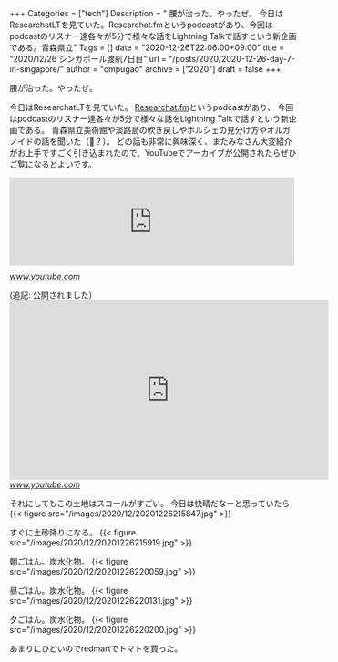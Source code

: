+++
Categories = ["tech"]
Description = " 腰が治った。やったぜ。  今日はResearchatLTを見ていた。Researchat.fmというpodcastがあり、今回はpodcastのリスナー達各々が5分で様々な話をLightning Talkで話すという新企画である。青森県立"
Tags = []
date = "2020-12-26T22:06:00+09:00"
title = "2020/12/26 シンガポール渡航7日目"
url = "/posts/2020/2020-12-26-day-7-in-singapore/"
author = "ompugao"
archive = ["2020"]
draft = false
+++

<body>
<p>腰が治った。やったぜ。</p>

<p>今日はResearchatLTを見ていた。
<a href="https://researchat.fm/">Researchat.fm</a>というpodcastがあり、
今回はpodcastのリスナー達各々が5分で様々な話をLightning Talkで話すという新企画である。
青森県立美術館や淡路島の吹き戻しやポルシェの見分け方やオルガノイドの話を聞いた（🤔？）。
どの話も非常に興味深く、またみなさん大変紹介がお上手ですごく引き込まれたので、YouTubeでアーカイブが公開されたらぜひご覧になるとよいです。</p>

<p><iframe src="https://hatenablog-parts.com/embed?url=https%3A%2F%2Fwww.youtube.com%2Fchannel%2FUC2bDx3CfYJwqBKQHF-9j3FA%2Fvideos" title="Researchatfm - YouTube" class="embed-card embed-webcard" scrolling="no" frameborder="0" style="display: block; width: 100%; height: 155px; max-width: 500px; margin: 10px 0px;" loading="lazy"></iframe><cite class="hatena-citation"><a href="https://www.youtube.com/channel/UC2bDx3CfYJwqBKQHF-9j3FA/videos">www.youtube.com</a></cite></p>

<p>(追記: 公開されました）
<iframe width="560" height="315" src="https://www.youtube.com/embed/kKLt956ieSM?feature=oembed" frameborder="0" allow="accelerometer; autoplay; clipboard-write; encrypted-media; gyroscope; picture-in-picture" allowfullscreen title="ResearchatLT vol.1"></iframe><cite class="hatena-citation"><a href="https://www.youtube.com/watch?v=kKLt956ieSM">www.youtube.com</a></cite></p>

<p>それにしてもこの土地はスコールがすごい。
今日は快晴だなーと思っていたら
{{< figure src="/images/2020/12/20201226215847.jpg" >}}

<p>すぐに土砂降りになる。
{{< figure src="/images/2020/12/20201226215919.jpg" >}}

<p>朝ごはん。炭水化物。
{{< figure src="/images/2020/12/20201226220059.jpg" >}}

<p>昼ごはん。炭水化物。
{{< figure src="/images/2020/12/20201226220131.jpg" >}}

<p>夕ごはん。炭水化物。
{{< figure src="/images/2020/12/20201226220200.jpg" >}}

<p>あまりにひどいのでredmartでトマトを買った。</p>
</body>
